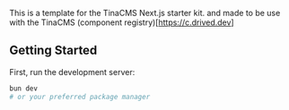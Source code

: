 This is a template for the TinaCMS Next.js starter kit.
and made to be use with the TinaCMS (component registry)[https://c.drived.dev]

## Getting Started
First, run the development server:

```bash
bun dev
# or your preferred package manager
```
